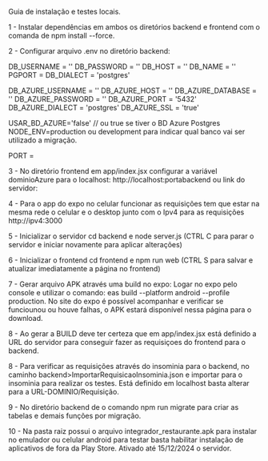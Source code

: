 Guia de instalação e testes locais.

1 - Instalar dependências em ambos os diretórios backend e frontend com o comanda de npm install --force.

2 - Configurar arquivo .env no diretório backend: 

DB_USERNAME = ''
DB_PASSWORD = ''
DB_HOST = ''
DB_NAME = ''
PGPORT = 
DB_DIALECT = 'postgres'

DB_AZURE_USERNAME = ''
DB_AZURE_HOST = ''
DB_AZURE_DATABASE = ''
DB_AZURE_PASSWORD = ''
DB_AZURE_PORT = '5432'
DB_AZURE_DIALECT = 'postgres'
DB_AZURE_SSL = 'true'

USAR_BD_AZURE='false' // ou true se tiver o BD Azure Postgres
NODE_ENV=production ou development para indicar qual banco vai ser utilizado a migração.

PORT = 

3 - No diretório frontend em app/index.jsx configurar a variável dominioAzure para o localhost: http://localhost:portabackend ou link do servidor:

4 - Para o app do expo no celular funcionar as requisições tem que estar na mesma rede o celular e o desktop junto com o Ipv4 para as requisições http://ipv4:3000

5 - Inicializar o servidor cd backend e node server.js (CTRL C para parar o servidor e iniciar novamente para aplicar alterações)

6 - Inicializar o frontend cd frontend e npm run web (CTRL S para salvar e atualizar imediatamente a página no frontend)

7 - Gerar arquivo APK através uma build no expo: Logar no expo pelo console e utilizar o comando: eas build --platform android --profile production. No site do expo é possível acompanhar e verificar se funciounou ou houve falhas, o APK estará disponível nessa página para o download.

8 - Ao gerar a BUILD deve ter certeza que em app/index.jsx está definido a URL do servidor para conseguir fazer as requisiçoes do frontend para o backend.

8 - Para verificar as requisições através do insominia para o backend, no caminho backend>ImportarRequisicaoInsominia.json e importar para o insominia para realizar os testes. Está definido em localhost basta alterar para a URL-DOMINIO/Requisição.

9 - No diretório backend de o comando npm run migrate para criar as tabelas e demais funções por migração.

10 - Na pasta raiz possui o arquivo integrador_restaurante.apk para instalar no emulador ou celular android para testar basta habilitar instalação de aplicativos de fora da Play Store. Ativado até 15/12/2024 o servidor.


